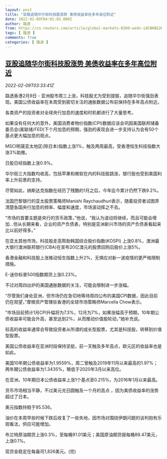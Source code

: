 ```yaml
---
layout: post
title: "亚股追随华尔街科技股涨势 美债收益率在多年高位附近"
date: 2022-02-09T04:01:03.000Z
author: 路透
from: https://cn.reuters.com/article/global-markets-0209-wedn-idCNKBS2KE08L
tags: [ 路透 ]
comments: True
categories: [ 路透 ]
---
```

<!--1644379263000-->
[亚股追随华尔街科技股涨势 美债收益率在多年高位附近](https://cn.reuters.com/article/global-markets-0209-wedn-idCNKBS2KE08L)
------

<div>
<div><i>2022-02-09T03:33:41Z</i></div><p>路透香港2月9日 - 亚洲股市周三上涨，科技股尤为受到提振，追随华尔街强劲表现。美国公债收益率在本周受到密切关注的通胀数据公布前保持在多年高点附近。</p><p>各类资产的投资者对全球央行加息的速度和时机都进行了大量思考。</p><p>如果没有任何大的意外，美国消费者物价指数(CPI)数据应该会巩固美国联邦储备委员会(美联储/FED)下个月加息的预期，强劲的表现会进一步支持认为会有50个基点更大幅加息的观点。</p><p>MSCI明晟亚太地区(除日本)指数上涨1%，触及两周最高，受香港恒生科技指数大涨3%助推。</p><p>日股日经指数上涨0.9%。</p><p>华尔街三大指数均收高，包括苹果和微软在内的科技股跳涨，银行股也受到美国利率上升前景的支持。</p><p>尽管如此，纳斯达克指数在经历了残酷的1月之后，今年迄今累计仍然下跌9.2%。</p><p>法国巴黎银行的亚太股票策略师Manishi Raychaudhuri表示，随着投资者试图弄清楚各国央行加息的频率、幅度和速度，市场波动挥之不去。</p><p>“市场的首要主题是央行的货币政策，”他说，“我认为波动将继续，而且可能会增加...但从长期来看，企业的资产负债表，特别是亚洲新兴市场的资产负债表看起来比以前好得多。”</p><p>在亚太其他市场，科技股走高帮助韩国综合股价指数(KOSPI) 上涨0.8%，澳洲最大银行澳洲联邦银行(CBA)在宣布20亿澳元的股票回购后股价上涨5%。</p><p>香港金融和科技股上涨推动恒生指数上升2%，无惧应对新一波疫情的更严格限制措施。</p><p>E-迷你标普500指数期货上涨0.23%。</p><p>不过对周四出炉的美国通胀数据的关注，可能会限制进一步涨幅。</p><p>“尽管我们身处亚洲，但市场仍在急切地等待周四公布的美国CPI数据，因此目前仍在观望，”摩根资产管理驻香港的全球市场策略师Marcella Chow表示。</p><p>“市场目前预计1月CPI升幅将为7.3%，12月为7%，如果涨幅高于预期，10年期公债收益率可能会升高，甚至达到2%，从而推动价值股轮动，”她补充说。</p><p>较高的收益率通常会导致投资者从所谓的成长型股票，尤其是科技股，转移到价值型股票。</p><p>美国公债收益率在亚洲时段保持坚挺，前一天触及多年高点，欧元区的收益率也是如此。</p><p>美国10年期公债收益率为1.9559%，周二曾触及2019年11月以来最高的1.97%；两年期公债收益率为1.3435%，略低于2020年3月以来高位。</p><p>在亚洲，10年期日本公债收益率上涨1个基点至0.215%，为2016年1月以来最高。</p><p>货币市场相当平静，不过美元兑日圆触及一个月的高点 ，因为美债收益率的涨势超过了日本。</p><p>美元指数持稳于95.536。</p><p>油价在本周早些时候下跌后收复了一些失地，因市场对围绕伊朗问题的谈判抱有乐观看法，供应可能增加。</p><p>布兰特原油期货上涨0.3%，至每桶91.01美元；美国原油期货报每桶89.47美元，上涨0.1%。</p><p>现货金稳定在每盎司1,826美元。(完)</p>
</div>
